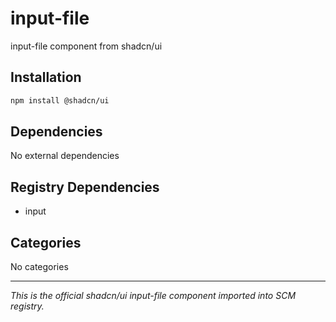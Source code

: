 # input-file

input-file component from shadcn/ui

## Installation

```bash
npm install @shadcn/ui
```

## Dependencies

No external dependencies

## Registry Dependencies

- input

## Categories

No categories

---

*This is the official shadcn/ui input-file component imported into SCM registry.*
